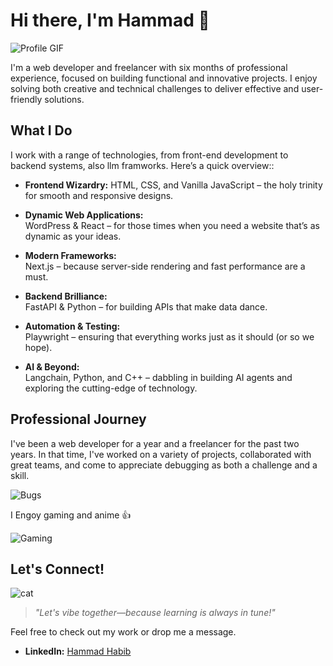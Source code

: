 # Hi there, I'm Hammad 👋

![Profile GIF](https://media1.giphy.com/media/v1.Y2lkPTc5MGI3NjExNWZlbXVjMjdvY3k4OGZvM3gxcmkxdW9mZmRma3kybGJ6bnc4empxNiZlcD12MV9pbnRlcm5hbF9naWZfYnlfaWQmY3Q9Zw/iIqmM5tTjmpOB9mpbn/giphy.gif)


I'm a web developer and freelancer with six months of professional experience, focused on building functional and innovative projects. I enjoy solving both creative and technical challenges to deliver effective and user-friendly solutions.

## What I Do

I work with a range of technologies, from front-end development to backend systems, also llm framworks. Here’s a quick overview::

- **Frontend Wizardry:**
 HTML, CSS, and Vanilla JavaScript – the holy trinity for smooth and responsive designs.

- **Dynamic Web Applications:**  
  WordPress & React – for those times when you need a website that’s as dynamic as your ideas.

- **Modern Frameworks:**  
  Next.js – because server-side rendering and fast performance are a must.

- **Backend Brilliance:**  
  FastAPI & Python – for building APIs that make data dance.

- **Automation & Testing:**  
  Playwright – ensuring that everything works just as it should (or so we hope).

- **AI & Beyond:**  
  Langchain, Python, and C++ – dabbling in building AI agents and exploring the cutting-edge of technology.

## Professional Journey

I've been a web developer for a year and a freelancer for the past two years. In that time, I've worked on a variety of projects, collaborated with great teams, and come to appreciate debugging as both a challenge and a skill.

![Bugs](https://media0.giphy.com/media/v1.Y2lkPTc5MGI3NjExYzZzcjhuMjdvMGVzYWFvNmxrOXQ0d2QxMnZwa3hudmV1NGd5NjdncSZlcD12MV9pbnRlcm5hbF9naWZfYnlfaWQmY3Q9Zw/awGA2x8j6BlgSAOG5e/giphy.gif)


  I Engoy gaming and anime 👍
  
![Gaming](https://media0.giphy.com/media/v1.Y2lkPTc5MGI3NjExaHp2dWdwajd1bXk2N3pqbm1kd3Z2YXphbXJuNzJqZDVqaG5teDFhYiZlcD12MV9pbnRlcm5hbF9naWZfYnlfaWQmY3Q9Zw/aLg72WcY7gUaCKUDdK/giphy.gif)

## Let's Connect!


![cat](https://media4.giphy.com/media/v1.Y2lkPTc5MGI3NjExNGE5ZmJ1Y21tM2NxandpNnFzNHh2NmxmOHhnMXFyb2MxaTV4cDc4cCZlcD12MV9pbnRlcm5hbF9naWZfYnlfaWQmY3Q9Zw/RddaRQbuBgcgw/giphy.gif)

> *"Let's vibe together—because learning is always in tune!"*

Feel free to check out my work or drop me a message.


- **LinkedIn:** [Hammad Habib](https://www.linkedin.com/in/hammad-habib-257b872ba/) <!-- Replace with your LinkedIn URL -->


